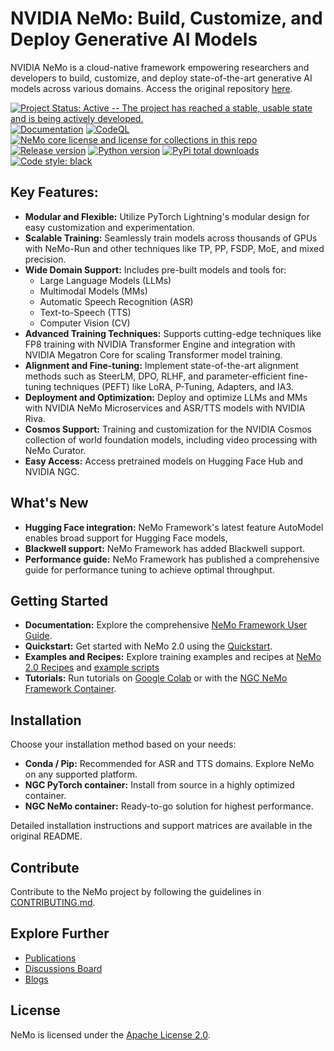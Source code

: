# NVIDIA NeMo: Build, Customize, and Deploy Generative AI Models 

NVIDIA NeMo is a cloud-native framework empowering researchers and developers to build, customize, and deploy state-of-the-art generative AI models across various domains. Access the original repository [here](https://github.com/NVIDIA/NeMo).

[![Project Status: Active -- The project has reached a stable, usable state and is being actively developed.](http://www.repostatus.org/badges/latest/active.svg)](http://www.repostatus.org/#active)
[![Documentation](https://readthedocs.com/projects/nvidia-nemo/badge/?version=main)](https://docs.nvidia.com/deeplearning/nemo/user-guide/docs/en/main/)
[![CodeQL](https://github.com/nvidia/nemo/actions/workflows/codeql.yml/badge.svg?branch=main&event=push)](https://github.com/nvidia/nemo/actions/workflows/codeql.yml)
[![NeMo core license and license for collections in this repo](https://img.shields.io/badge/License-Apache%202.0-brightgreen.svg)](https://github.com/NVIDIA/NeMo/blob/master/LICENSE)
[![Release version](https://badge.fury.io/py/nemo-toolkit.svg)](https://badge.fury.io/py/nemo-toolkit)
[![Python version](https://img.shields.io/pypi/pyversions/nemo-toolkit.svg)](https://badge.fury.io/py/nemo-toolkit)
[![PyPi total downloads](https://static.pepy.tech/personalized-badge/nemo-toolkit?period=total&units=international_system&left_color=grey&right_color=brightgreen&left_text=downloads)](https://pepy.tech/project/nemo-toolkit)
[![Code style: black](https://img.shields.io/badge/code%20style-black-000000.svg)](https://github.com/psf/black)

## Key Features:

*   **Modular and Flexible:**  Utilize PyTorch Lightning's modular design for easy customization and experimentation.
*   **Scalable Training:** Seamlessly train models across thousands of GPUs with NeMo-Run and other techniques like TP, PP, FSDP, MoE, and mixed precision.
*   **Wide Domain Support:** Includes pre-built models and tools for:
    *   Large Language Models (LLMs)
    *   Multimodal Models (MMs)
    *   Automatic Speech Recognition (ASR)
    *   Text-to-Speech (TTS)
    *   Computer Vision (CV)
*   **Advanced Training Techniques:** Supports cutting-edge techniques like FP8 training with NVIDIA Transformer Engine and integration with NVIDIA Megatron Core for scaling Transformer model training.
*   **Alignment and Fine-tuning:**  Implement state-of-the-art alignment methods such as SteerLM, DPO, RLHF, and parameter-efficient fine-tuning techniques (PEFT) like LoRA, P-Tuning, Adapters, and IA3.
*   **Deployment and Optimization:** Deploy and optimize LLMs and MMs with NVIDIA NeMo Microservices and ASR/TTS models with NVIDIA Riva.
*   **Cosmos Support:** Training and customization for the NVIDIA Cosmos collection of world foundation models, including video processing with NeMo Curator.
*   **Easy Access:** Access pretrained models on Hugging Face Hub and NVIDIA NGC.

## What's New

*   **Hugging Face integration:** NeMo Framework's latest feature AutoModel enables broad support for Hugging Face models,
*   **Blackwell support:** NeMo Framework has added Blackwell support.
*   **Performance guide:** NeMo Framework has published a comprehensive guide for performance tuning to achieve optimal throughput.

## Getting Started

*   **Documentation:** Explore the comprehensive [NeMo Framework User Guide](https://docs.nvidia.com/deeplearning/nemo/user-guide/docs/en/main/).
*   **Quickstart:** Get started with NeMo 2.0 using the [Quickstart](https://docs.nvidia.com/nemo-framework/user-guide/latest/nemo-2.0/quickstart.html).
*   **Examples and Recipes:** Explore training examples and recipes at [NeMo 2.0 Recipes](https://github.com/NVIDIA/NeMo/blob/main/nemo/collections/llm/recipes) and [example scripts](https://github.com/NVIDIA/NeMo/tree/main/examples)
*   **Tutorials:** Run tutorials on [Google Colab](https://colab.research.google.com) or with the [NGC NeMo Framework Container](https://catalog.ngc.nvidia.com/orgs/nvidia/containers/nemo).

## Installation

Choose your installation method based on your needs:

*   **Conda / Pip:** Recommended for ASR and TTS domains.  Explore NeMo on any supported platform.
*   **NGC PyTorch container:** Install from source in a highly optimized container.
*   **NGC NeMo container:**  Ready-to-go solution for highest performance.

Detailed installation instructions and support matrices are available in the original README.

## Contribute

Contribute to the NeMo project by following the guidelines in [CONTRIBUTING.md](https://github.com/NVIDIA/NeMo/blob/stable/CONTRIBUTING.md).

## Explore Further

*   [Publications](https://nvidia.github.io/NeMo/publications/)
*   [Discussions Board](https://github.com/NVIDIA/NeMo/discussions)
*   [Blogs](https://developer.nvidia.com/blog/nvidia-nemo-framework-features-and-nvidia-h200-supercharge-llm-training-performance-and-versatility/)

## License

NeMo is licensed under the [Apache License 2.0](https://github.com/NVIDIA/NeMo?tab=Apache-2.0-1-ov-file).